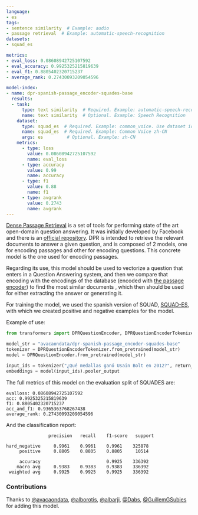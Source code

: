 ```yaml
---
language:
- es
tags:
- sentence similarity  # Example: audio
- passage retrieval  # Example: automatic-speech-recognition
datasets:
- squad_es

metrics:
- eval_loss: 0.08608942725107592
- eval_accuracy: 0.9925325215819639
- eval_f1: 0.8805402320715237
- average_rank: 0.27430093209054596

model-index:
- name: dpr-spanish-passage_encoder-squades-base
  results:
  - task: 
      type: text similarity  # Required. Example: automatic-speech-recognition
      name: text similarity  # Optional. Example: Speech Recognition
    dataset:
      type: squad_es  # Required. Example: common_voice. Use dataset id from https://hf.co/datasets
      name: squad_es  # Required. Example: Common Voice zh-CN
      args: es         # Optional. Example: zh-CN
    metrics:
      - type: loss
        value: 0.08608942725107592
        name: eval_loss
      - type: accuracy
        value: 0.99
        name: accuracy
      - type: f1
        value: 0.88
        name: f1
      - type: avgrank
        value: 0.2743
        name: avgrank
---
```


[Dense Passage Retrieval](https://arxiv.org/abs/2004.04906) is a set of tools for performing state of the art open-domain question answering. It was initially developed by Facebook and there is an [official repository](https://github.com/facebookresearch/DPR). DPR is intended to retrieve the relevant documents to answer a given question, and is composed of 2 models, one for encoding passages and other for encoding questions. This concrete model is the one used for encoding passages. 

Regarding its use, this model should be used to vectorize a question that enters in a Question Answering system, and then we compare that encoding with the encodings of the database (encoded with [the passage encoder](https://huggingface.co/avacaondata/dpr-spanish-passage_encoder-squades-base)) to find the most similar documents , which then should be used for either extracting the answer or generating it.

For training the model, we used the spanish version of SQUAD, [SQUAD-ES](https://huggingface.co/datasets/squad_es), with which we created positive and negative examples for the model. 

Example of use:

```python
from transformers import DPRQuestionEncoder, DPRQuestionEncoderTokenizer

model_str = "avacaondata/dpr-spanish-passage_encoder-squades-base"
tokenizer = DPRQuestionEncoderTokenizer.from_pretrained(model_str)
model = DPRQuestionEncoder.from_pretrained(model_str)

input_ids = tokenizer("¿Qué medallas ganó Usain Bolt en 2012?", return_tensors="pt")["input_ids"]
embeddings = model(input_ids).pooler_output
```

The full metrics of this model on the evaluation split of SQUADES are:

```
evalloss: 0.08608942725107592
acc: 0.9925325215819639
f1: 0.8805402320715237
acc_and_f1: 0.9365363768267438
average_rank: 0.27430093209054596
```

And the classification report:

```
                precision   recall    f1-score   support

hard_negative     0.9961    0.9961    0.9961    325878
     positive     0.8805    0.8805    0.8805     10514

     accuracy                         0.9925    336392
    macro avg     0.9383    0.9383    0.9383    336392
 weighted avg     0.9925    0.9925    0.9925    336392

```

### Contributions
Thanks to [@avacaondata](https://huggingface.co/avacaondata), [@alborotis](https://huggingface.co/alborotis), [@albarji](https://huggingface.co/albarji), [@Dabs](https://huggingface.co/Dabs), [@GuillemGSubies](https://huggingface.co/GuillemGSubies) for adding this model.